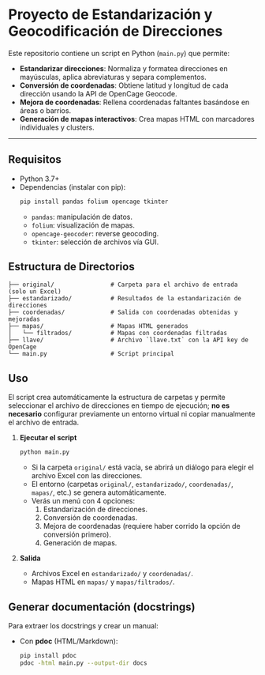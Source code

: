 # Proyecto de Estandarización y Geocodificación de Direcciones

Este repositorio contiene un script en Python (`main.py`) que permite:

- **Estandarizar direcciones**: Normaliza y formatea direcciones en mayúsculas, aplica abreviaturas y separa complementos.
- **Conversión de coordenadas**: Obtiene latitud y longitud de cada dirección usando la API de OpenCage Geocode.
- **Mejora de coordenadas**: Rellena coordenadas faltantes basándose en áreas o barrios.
- **Generación de mapas interactivos**: Crea mapas HTML con marcadores individuales y clusters.

---

## Requisitos

- Python 3.7+
- Dependencias (instalar con pip):
  ```bash
  pip install pandas folium opencage tkinter
  ```
  - `pandas`: manipulación de datos.
  - `folium`: visualización de mapas.
  - `opencage-geocoder`: reverse geocoding.
  - `tkinter`: selección de archivos vía GUI.


## Estructura de Directorios

```
├── original/                # Carpeta para el archivo de entrada (solo un Excel)
├── estandarizado/           # Resultados de la estandarización de direcciones
├── coordenadas/             # Salida con coordenadas obtenidas y mejoradas
├── mapas/                   # Mapas HTML generados
│   └── filtrados/           # Mapas con coordenadas filtradas
├── llave/                   # Archivo `llave.txt` con la API key de OpenCage
└── main.py                  # Script principal
```


## Uso

El script crea automáticamente la estructura de carpetas y permite seleccionar el archivo de direcciones en tiempo de ejecución; **no es necesario** configurar previamente un entorno virtual ni copiar manualmente el archivo de entrada.

1. **Ejecutar el script**
   ```bash
   python main.py
   ```
   - Si la carpeta `original/` está vacía, se abrirá un diálogo para elegir el archivo Excel con las direcciones.
   - El entorno (carpetas `original/`, `estandarizado/`, `coordenadas/`, `mapas/`, etc.) se genera automáticamente.
   - Verás un menú con 4 opciones:
     1. Estandarización de direcciones.
     2. Conversión de coordenadas.
     3. Mejora de coordenadas (requiere haber corrido la opción de conversión primero).
     4. Generación de mapas.

3. **Salida**
   - Archivos Excel en `estandarizado/` y `coordenadas/`.
   - Mapas HTML en `mapas/` y `mapas/filtrados/`.

## Generar documentación (docstrings)

Para extraer los docstrings y crear un manual:

- Con **pdoc** (HTML/Markdown):
  ```bash
  pip install pdoc
  pdoc -html main.py --output-dir docs
  ```

